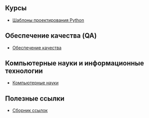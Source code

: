 ## Курсы
- [Шаблоны проектирования Python](Courses/Design_patterns_python/__Оглавление__.md)

## Обеспечение качества (QA)
- [Обеспечение качества](QA/__Оглавление__.md)

## Компьютерные науки и информационные технологии
- [Компьютерные науки](CS_&_IT/__Оглавление__.md)

## Полезные ссылки
- [Сборник ссылок](Полезные_ссылки.md)



